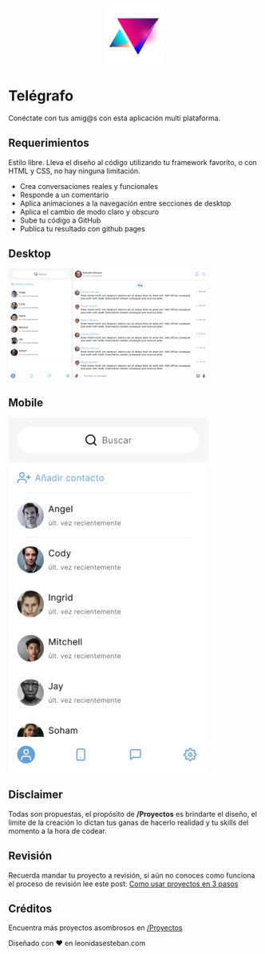 <div align="center">
<img width="120px"  src="https://raw.githubusercontent.com/no-te-rindas/logo/main/Logo/LeonidasEsteban-destello-envolvente-cuadrada.png" />
</div>

#  Telégrafo
Conéctate con tus amig@s con esta aplicación multi plataforma.

## Requerimientos
Estilo libre. Lleva el diseño al código utilizando tu framework favorito, o con HTML y CSS, no hay ninguna limitación.
- Crea conversaciones reales y funcionales
- Responde a un comentario
- Aplica animaciones a la navegación entre secciones de desktop
- Aplica el cambio de modo claro y obscuro
- Sube tu código a GitHub
- Publica tu resultado con github pages

## Desktop

<img width="400px"  src="https://raw.githubusercontent.com/uxcristopher/imagenes/main/Readmes/Tele%CC%81grafo/Desktop.jpg" />


## Mobile

<img width="400px" src="https://raw.githubusercontent.com/uxcristopher/imagenes/main/Readmes/Tele%CC%81grafo/Mobile.jpg" />

## Disclaimer

Todas son propuestas, el propósito de **/Proyectos** es brindarte el diseño, el límite de la creación lo dictan tus ganas de hacerlo realidad y tu skills del momento a la hora de codear.


## Revisión

Recuerda mandar tu proyecto a revisión, si aún no conoces como funciona el proceso de revisión lee este post: [Como usar proyectos en 3 pasos](https://leonidasesteban.com/blog/como-usar-proyectos-en-3-pasos)

## Créditos

Encuentra más proyectos asombrosos en [/Proyectos](https://leonidasesteban.com/proyectos)

Diseñado con ♥️ en leonidasesteban.com